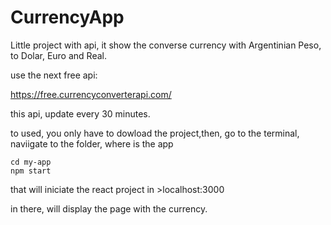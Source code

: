 # CurrencyApp
Little project with api, it show the converse currency with Argentinian Peso,
to Dolar, Euro and Real. 

use the next free api:

https://free.currencyconverterapi.com/

this api, update every 30 minutes.

to used, you only have to dowload the project,then, go to the terminal,
naviigate to the folder, where is the app

```
cd my-app
npm start

```

that will iniciate the react project in >localhost:3000

in there, will display the page with the currency.

